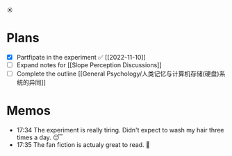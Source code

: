 ☀️

# Plans

- [x] Partfipate in the experiment ✅ [[2022-11-10]] 
- [ ] Expand notes for [[Slope Perception Discussions]] 
- [ ] Complete the outline [[General Psychology/人类记忆与计算机存储(硬盘)系统的异同]]

# Memos

- 17:34 The experiment is really tiring. Didn't expect to wash my hair three times a day. 😴
- 17:35 The fan fiction is actualy great to read. 🥳